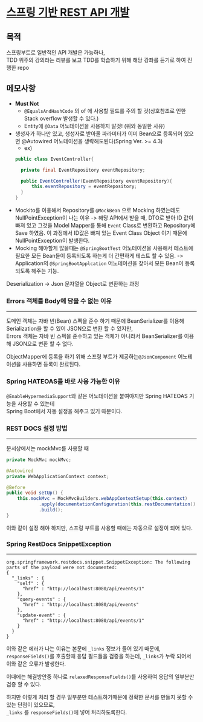 # [스프링 기반 REST API 개발](https://www.inflearn.com/course/spring_rest-api/dashboard)

## 목적 
스프링부트로 일반적인 API 개발은 가능하나,<br/>
TDD 위주의 강의라는 리뷰를 보고 TDD를 학습하기 위해 해당 강좌를 듣기로 하여 진행한 repo

## 메모사항

- **Must Not**
    - `@EqualsAndHashCode` 의 of 에 사용할 필드를 주의 할 것(상호참조로 인한 Stack overflow 발생할 수 있다.)
    - Entity에 `@Data` 어노테이션을 사용하지 말것! (위와 동일한 사유)
- 생성자가 하나만 있고, 생성자로 받아올 파라미터가 이미 Bean으로 등록되어 있으면 @Autowired 어노테이션을 생략해도된다(Spring Ver. >= 4.3)
    - ex) 
    ```java
    public class EventController{
  
      private final EventRepository eventRepository;
  
      public EventController(EventRepository eventRepository){
          this.eventRepository = eventRepository;
      }
    }
    ```
- Mockito를 이용해서 Repository를 `@MockBean` 으로 Mocking 하였는데도 NullPointException이 나는 이유
-> 해당 API에서 받을 때, DTO로 받아 ID 값이 빠져 있고 그것을 Model Mapper를 통해 `Event` Class로 변환하고 Repository에 Save 하였음.
이 과정에서 ID값은 빠져 있는 Event Class Object 이기 때문에 NullPointException이 발생한다.
- Mocking 해야할게 많을때는 `@SpringBootTest` 어노테이션을 사용해서 테스트에 필요한 모든 Bean들이 등록되도록 하는게
더 간편하게 테스트 할 수 있음. -> Application의 `@SpringBootApplcation` 어노테이션을 찾아서 모든 Bean이 등록 되도록 해주는 기능.

Deserialization -> Json 문자열을 Object로 변환하는 과정


### Errors 객체를 Body에 담을 수 없는 이유

---
도메인 객체는 자바 빈(Bean) 스펙을 준수 하기 때문에 BeanSerializer를 이용해 Serialization을 할 수 있어 JSON으로 변환 할 수 있지만,<br/>
Errors 객체는 자바 빈 스펙을 준수하고 있는 객체가 아니라서 BeanSerializer를 이용해 JSON으로 변환 할 수 없다.

ObjectMapper에 등록을 하기 위해 스프링 부트가 제공하는`@JsonComponent` 어노테이션을 사용하면 등록이 완료된다.

### Spring HATEOAS를 바로 사용 가능한 이유
`@EnableHypermediaSupport`와 같은 어노테이션을 붙여야지만 Spring HATEOAS 기능을 사용할 수 있는데<br/>
Spring Boot에서 자동 설정을 해주고 있기 때문이다.

### REST DOCS 설정 방법

---
문서상에서는 mockMvc를 사용할 때
```java
private MockMvc mockMvc;

@Autowired
private WebApplicationContext context;

@Before
public void setUp() {
	this.mockMvc = MockMvcBuilders.webAppContextSetup(this.context)
			.apply(documentationConfiguration(this.restDocumentation)) 
			.build();
}
```
이와 같이 설정 해야 하지만, 스프링 부트를 사용할 때에는 자동으로 설정이 되어 있다.


### Spring RestDocs SnippetException

---
```
org.springframework.restdocs.snippet.SnippetException: The following parts of the payload were not documented:
{
  "_links" : {
    "self" : {
      "href" : "http://localhost:8080/api/events/1"
    },
    "query-events" : {
      "href" : "http://localhost:8080/api/events"
    },
    "update-event" : {
      "href" : "http://localhost:8080/api/events/1"
    }
  }
}
```
이와 같은 에러가 나는 이유는 본문에 `_links` 정보가 들어 있기 때문에,
`responseFields()`를 호출할때 응답 필드들을 검증을 하는데, `_links`가 누락 되어서  이와 같은 오류가 발생한다.

이때에는 해결방안중 하나로 `relaxedResponseFields()`를 사용하여 응답의 일부분만 검증 할 수 있다.

하지만 이렇게 처리 할 경우 일부분만 테스트하기때문에 정확한 문서를 만들지 못할 수 있는 단점이 있으므로,<br/>
`_links` 를 `responseFields()`에 넣어 처리하도록한다.